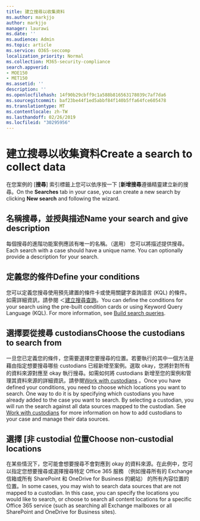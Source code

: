 ```yaml
---
title: 建立搜尋以收集資料
ms.author: markjjo
author: markjjo
manager: laurawi
ms.date: ''
ms.audience: Admin
ms.topic: article
ms.service: O365-seccomp
localization_priority: Normal
ms.collection: M365-security-compliance
search.appverid:
- MOE150
- MET150
ms.assetid: ''
description: ''
ms.openlocfilehash: 14f90b29cbff9c1a588b816563178039c7af7da6
ms.sourcegitcommit: baf23be44f1ed5abbf84f140b5ffa64fce605478
ms.translationtype: MT
ms.contentlocale: zh-TW
ms.lasthandoff: 02/26/2019
ms.locfileid: "30295956"
---
```

# <a name="create-a-search-to-collect-data"></a><span data-ttu-id="4ca12-102">建立搜尋以收集資料</span><span class="sxs-lookup"><span data-stu-id="4ca12-102">Create a search to collect data</span></span>

<span data-ttu-id="4ca12-103">在您案例的 [**搜尋**] 索引標籤上您可以依序按一下 [**新增搜尋**遵循精靈建立新的搜尋。</span><span class="sxs-lookup"><span data-stu-id="4ca12-103">On the **Searches** tab in your case, you can create a new search by clicking **New search** and following the wizard.</span></span>

## <a name="name-your-search-and-give-description"></a><span data-ttu-id="4ca12-104">名稱搜尋，並授與描述</span><span class="sxs-lookup"><span data-stu-id="4ca12-104">Name your search and give description</span></span>

<span data-ttu-id="4ca12-p101">每個搜尋的進階功能案例應該有唯一的名稱。（選用） 您可以將描述提供搜尋。</span><span class="sxs-lookup"><span data-stu-id="4ca12-p101">Each search with a case should have a unique name. You can optionally provide a description for your search.</span></span> 

## <a name="define-your-conditions"></a><span data-ttu-id="4ca12-107">定義您的條件</span><span class="sxs-lookup"><span data-stu-id="4ca12-107">Define your conditions</span></span>

<span data-ttu-id="4ca12-p102">您可以定義您搜尋使用預先建置的條件卡或使用關鍵字查詢語言 (KQL) 的條件。如需詳細資訊，請參閱 ＜[建立搜尋查詢](building-search-queries.md)。</span><span class="sxs-lookup"><span data-stu-id="4ca12-p102">You can define the conditions for your search using the pre-built condition cards or using Keyword Query Language (KQL). For more information, see [Build search queries](building-search-queries.md).</span></span>

## <a name="choose-the-custodians-to-search-from"></a><span data-ttu-id="4ca12-110">選擇要從搜尋 custodians</span><span class="sxs-lookup"><span data-stu-id="4ca12-110">Choose the custodians to search from</span></span>

<span data-ttu-id="4ca12-p103">一旦您已定義您的條件，您需要選擇您要搜尋的位置。若要執行的其中一個方法是藉由指定想要搜尋哪些 custodians 已經新增至案例。選取 okay，您將針對所有的資料來源對應至 okay 執行搜尋。如需如何將 custodians 新增至您的案例和管理其資料來源的詳細資訊，請參閱[Work with custodians](managing-custodians.md) 。</span><span class="sxs-lookup"><span data-stu-id="4ca12-p103">Once you have defined your conditions, you need to choose which locations you want to search. One way to do it is by specifying which custodians you have already added to the case you want to search. By selecting a custodian, you will run the search against all data sources mapped to the custodian. See [Work with custodians](managing-custodians.md) for more information on how to add custodians to your case and manage their data sources.</span></span>

## <a name="choose-non-custodial-locations"></a><span data-ttu-id="4ca12-115">選擇 [非 custodial 位置</span><span class="sxs-lookup"><span data-stu-id="4ca12-115">Choose non-custodial locations</span></span>

<span data-ttu-id="4ca12-p104">在某些情況下，您可能會想要搜尋不會對應到 okay 的資料來源。在此例中，您可以指定您想要搜尋或選擇搜尋特定 Office 365 服務 （例如搜尋所有的 Exchange 信箱或所有 SharePoint 和 OneDrive for Business 的網站） 的所有內容位置的位置。</span><span class="sxs-lookup"><span data-stu-id="4ca12-p104">In some cases, you may wish to search data sources that are not mapped to a custodian. In this case, you can specify the locations you would like to search, or choose to search all content locations for a specific Office 365 service (such as searching all Exchange mailboxes or all SharePoint and OneDrive for Business sites).</span></span>